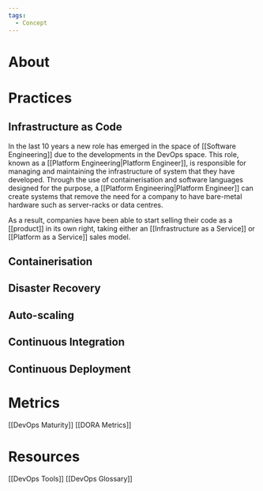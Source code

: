 ```yaml
---
tags:
  - Concept
---
```

# About
# Practices
## Infrastructure as Code
In the last 10 years a new role has emerged in the space of [[Software Engineering]] due to the developments in the DevOps space. This role, known as a [[Platform Engineering|Platform Engineer]], is responsible for managing and maintaining the infrastructure of system that they have developed. Through the use of containerisation and software languages designed for the purpose, a [[Platform Engineering|Platform Engineer]] can create systems that remove the need for a company to have bare-metal hardware such as server-racks or data centres.

As a result, companies have been able to start selling their code as a [[product]] in its own right, taking either an [[Infrastructure as a Service]] or [[Platform as a Service]] sales model.
## Containerisation
## Disaster Recovery
## Auto-scaling
## Continuous Integration
## Continuous Deployment

# Metrics
[[DevOps Maturity]]
[[DORA Metrics]]
# Resources
[[DevOps Tools]]
[[DevOps Glossary]]